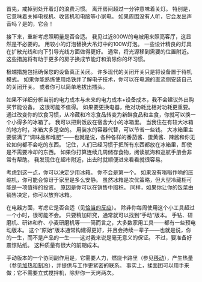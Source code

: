首先，戒掉到处开着灯的浪费习惯。
离开房间超过一分钟意味着关灯。
特别是，它意味着关掉电视机、收音机和电脑等小家电。
如果周围没有人听，它会发出声音吗？是的，它会！

接下来，重新考虑照明量是否合适。
我见过近800W的电被用来照亮客厅，这显然是不必要的。
用较小的灯泡替换大吊灯中的100W灯泡。
一些设计精良的灯具在扩散光线和向下引导光线方面做得更好。
通常，将光源移到需要的位置附近。
这些措施将有助于更多的房子换成节能灯和消除你的坏习惯。

极端措施包括确保您的设备真正关闭。
许多现代的关闭开关只是将设备置于待机模式。
如果你能熟练使用烙铁并了解电子技术，你可以在电源的直流侧安装自己的关闭开关。
或者你可以简单地拔出插头。

如果不详细分析当前的电力成本与未来的电力成本+设备成本，我不会建议外出购买节能设备。
这很可能不值得。
如果要更换电器，绝对功耗比相对功耗更重要。
通过改变你的饮食习惯，从冷藏和冷冻食品转变为新鲜食品和主食，你就可以换一个小得多的冰箱了。
我可以把剩饭放在宿舍大小的冰箱里。
当我住在有较大冰箱的地方时，冰箱大多是空的。
用装水的容器代替，可以节省一些钱。
大冰箱里主要装满了“调味品和堆肥”——也就是说，各种各样的番茄酱、蛋黄酱、辣酱和你无论如何都不会吃的东西。
记住，人们已经习惯于把所有东西都放在冰箱里，即使是不需要冷却的东西。
如果你打算连续几周储存食物，阅读航海和巡航手册会非常有帮助。
我发现住在超市附近，出去时就顺便进来看看就很容易。

考虑到这一点，你可以决定少用冰箱。
你不会是第一个。
如果没有嗡嗡作响的压缩机，你可能会惊讶于家里是多么安静。
虽然冰箱是次优策略，但大型冷藏柜可能是一项值得的投资。
原因是你可以在销售中囤积。
同样，如果你让你的饭菜由销售决定，你可以放弃冰箱。

在电器方面，考虑它是否合适（见[恰当的反应]()）。
除非你每周使用这个小工具超过一个小时，很可能不会。
只要稍加研究，通常就可以找到“手动”版本。
手钻、研磨机、研钵和杵、小麦研磨机等——简而言之，大多数家用工具——都有一些预电动版本。
这个“原始”版本通常构建得更好，并且会持续一辈子——也就是说，你的一生，而不是产品的一生——这对我来说是毫无意义的保证。
不过，要准备好震惊贴纸。
这种质量有很大的前期成本。

手动版本的一个协同副作用是，它需要人力，燃烧卡路里（参见[移动]()），产生热量（参见[加热和制冷]()），并提供与工作更紧密的联系。
事实上，揉面团可以用手来做；它不需要立式搅拌机，除非你一天烤两次。